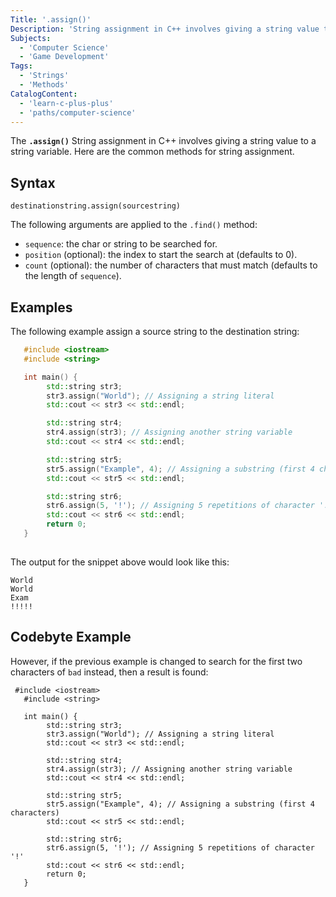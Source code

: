 ```yaml
---
Title: '.assign()'
Description: 'String assignment in C++ involves giving a string value to a string variable. Here are the common methods for string assignment:'
Subjects:
  - 'Computer Science'
  - 'Game Development'
Tags:
  - 'Strings'
  - 'Methods'
CatalogContent:
  - 'learn-c-plus-plus'
  - 'paths/computer-science'
---
```


The **`.assign()`** String assignment in C++ involves giving a string value to a string variable. Here are the common methods for string assignment.


## Syntax

```pseudo
destinationstring.assign(sourcestring)
```

The following arguments are applied to the `.find()` method:

- `sequence`: the char or string to be searched for.
- `position` (optional): the index to start the search at (defaults to 0).
- `count` (optional): the number of characters that must match (defaults to the length of `sequence`).

## Examples

The following example assign a source string to the destination string:

```cpp
   #include <iostream>
   #include <string>

   int main() {
        std::string str3;
        str3.assign("World"); // Assigning a string literal
        std::cout << str3 << std::endl;

        std::string str4;
        str4.assign(str3); // Assigning another string variable
        std::cout << str4 << std::endl;

        std::string str5;
        str5.assign("Example", 4); // Assigning a substring (first 4 characters)
        std::cout << str5 << std::endl;

        std::string str6;
        str6.assign(5, '!'); // Assigning 5 repetitions of character '!'
        std::cout << str6 << std::endl;
        return 0;
   }
   
```
The output for the snippet above would look like this:

```shell
World
World
Exam
!!!!!
```




## Codebyte Example

However, if the previous example is changed to search for the first two characters of `bad` instead, then a result is found:

```codebyte/cpp
 #include <iostream>
   #include <string>

   int main() {
        std::string str3;
        str3.assign("World"); // Assigning a string literal
        std::cout << str3 << std::endl;

        std::string str4;
        str4.assign(str3); // Assigning another string variable
        std::cout << str4 << std::endl;

        std::string str5;
        str5.assign("Example", 4); // Assigning a substring (first 4 characters)
        std::cout << str5 << std::endl;

        std::string str6;
        str6.assign(5, '!'); // Assigning 5 repetitions of character '!'
        std::cout << str6 << std::endl;
        return 0;
   }
```
